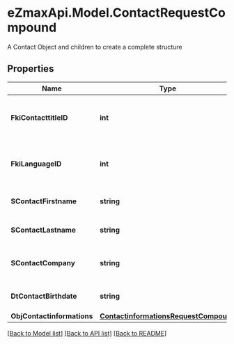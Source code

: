 # eZmaxApi.Model.ContactRequestCompound
A Contact Object and children to create a complete structure

## Properties

Name | Type | Description | Notes
------------ | ------------- | ------------- | -------------
**FkiContacttitleID** | **int** | The unique ID of the Contacttitle.  Valid values:  |Value|Description| |-|-| |1|Ms.| |2|Mr.| |4|(Blank)| |5|Me (For Notaries)| | 
**FkiLanguageID** | **int** | The unique ID of the Language.  Valid values:  |Value|Description| |-|-| |1|French| |2|English| | 
**SContactFirstname** | **string** | The First name of the contact | 
**SContactLastname** | **string** | The Last name of the contact | 
**SContactCompany** | **string** | The Company name of the contact | 
**DtContactBirthdate** | **string** | The Birth Date of the contact | [optional] 
**ObjContactinformations** | [**ContactinformationsRequestCompound**](ContactinformationsRequestCompound.md) |  | 

[[Back to Model list]](../README.md#documentation-for-models) [[Back to API list]](../README.md#documentation-for-api-endpoints) [[Back to README]](../README.md)

